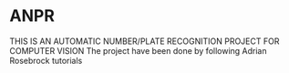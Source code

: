 # ANPR
THIS IS AN AUTOMATIC NUMBER/PLATE RECOGNITION PROJECT FOR COMPUTER VISION
The project have been done by following Adrian Rosebrock tutorials
